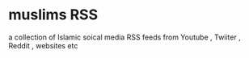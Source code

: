 # muslims RSS
a collection of Islamic soical media RSS feeds from Youtube , Twiiter , Reddit , websites etc
